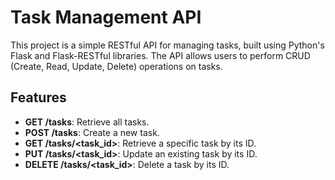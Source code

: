 # Task Management API

This project is a simple RESTful API for managing tasks, built using Python's Flask and Flask-RESTful libraries. The API allows users to perform CRUD (Create, Read, Update, Delete) operations on tasks.

## Features

- **GET /tasks**: Retrieve all tasks.
- **POST /tasks**: Create a new task.
- **GET /tasks/<task_id>**: Retrieve a specific task by its ID.
- **PUT /tasks/<task_id>**: Update an existing task by its ID.
- **DELETE /tasks/<task_id>**: Delete a task by its ID.

